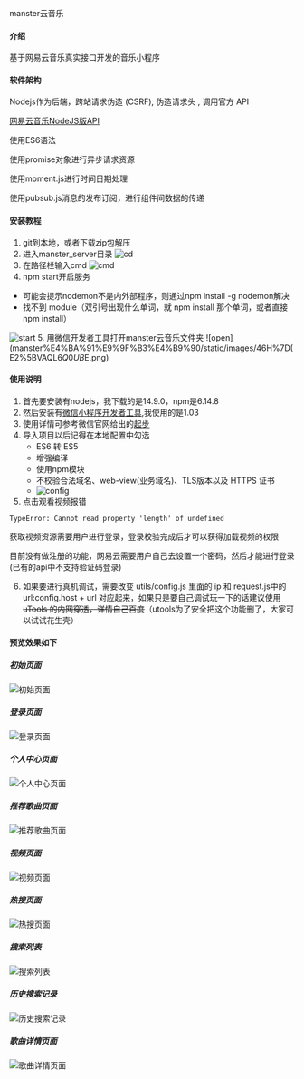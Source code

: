 manster云音乐

#### 介绍
基于网易云音乐真实接口开发的音乐小程序

#### 软件架构
Nodejs作为后端，跨站请求伪造 (CSRF), 伪造请求头 , 调用官方 API

[网易云音乐NodeJS版API](https://binaryify.github.io/NeteaseCloudMusicApi/#/)


使用ES6语法

使用promise对象进行异步请求资源

使用moment.js进行时间日期处理

使用pubsub.js消息的发布订阅，进行组件间数据的传递


#### 安装教程

1.  git到本地，或者下载zip包解压
2.  进入manster_server目录
![cd](https://images.gitee.com/uploads/images/2021/0609/200959_e6cd2489_8531883.png "1.png")
3.  在路径栏输入cmd
![cmd](https://images.gitee.com/uploads/images/2021/0609/201013_22f8ed98_8531883.png "2.png")
4.  npm start开启服务

- 可能会提示nodemon不是内外部程序，则通过npm install -g nodemon解决
- 找不到 module（双引号出现什么单词，就 npm install 那个单词，或者直接 npm install）

![start](https://images.gitee.com/uploads/images/2021/0609/201030_2106a276_8531883.png "3.png")
5.  用微信开发者工具打开manster云音乐文件夹
![open](manster%E4%BA%91%E9%9F%B3%E4%B9%90/static/images/46H%7D(E2%5BVAQL$6Q0UB%5D%60J$E.png)
#### 使用说明

1.  首先要安装有nodejs，我下载的是14.9.0，npm是6.14.8
2.  然后安装有[微信小程序开发者工具](https://developers.weixin.qq.com/miniprogram/dev/devtools/download.html),我使用的是1.03
3.  使用详情可参考微信官网给出的[起步](https://developers.weixin.qq.com/miniprogram/dev/framework/)
4.  导入项目以后记得在本地配置中勾选
    - ES6 转 ES5
    - 增强编译
    - 使用npm模块
    - 不校验合法域名、web-view(业务域名)、TLS版本以及 HTTPS 证书
    - ![config](https://images.gitee.com/uploads/images/2021/0609/201439_fe0c3b8f_8531883.png "config.png")
5. 点击观看视频报错

```
TypeError: Cannot read property 'length' of undefined
```
获取视频资源需要用户进行登录，登录校验完成后才可以获得加载视频的权限

目前没有做注册的功能，网易云需要用户自己去设置一个密码，然后才能进行登录(已有的api中不支持验证码登录)

6. 如果要进行真机调试，需要改变 utils/config.js 里面的 ip 和 request.js中的 url:config.host + url 对应起来，如果只是要自己调试玩一下的话建议使用 ~~uTools 的内网穿透，详情自己百度~~（utools为了安全把这个功能删了，大家可以试试花生壳）

#### 预览效果如下
##### 初始页面
![初始页面](https://images.gitee.com/uploads/images/2021/0214/110613_9eb39fdf_8531883.png "index.png")

##### 登录页面
![登录页面](https://images.gitee.com/uploads/images/2021/0214/110706_6051c091_8531883.png "login.png")

##### 个人中心页面
![个人中心页面](https://images.gitee.com/uploads/images/2021/0214/110724_ae52c98a_8531883.png "person.png")

##### 推荐歌曲页面
![推荐歌曲页面](https://images.gitee.com/uploads/images/2021/0214/110744_31fffee1_8531883.png "recommendSong.png")

##### 视频页面
![视频页面](https://images.gitee.com/uploads/images/2021/0214/110804_ccf6d227_8531883.png "video.png")

##### 热搜页面
![热搜页面](https://images.gitee.com/uploads/images/2021/0214/110822_6447cbe3_8531883.png "hotSearch.png")

##### 搜索列表
![搜索列表](https://images.gitee.com/uploads/images/2021/0214/110851_b73a082e_8531883.png "searchList.png")

##### 历史搜索记录
![历史搜索记录](https://images.gitee.com/uploads/images/2021/0228/101514_0d59160a_8531883.png "5@O3N5_BR]AIQV_04N2FTGV.png")

##### 歌曲详情页面
![歌曲详情页面](https://images.gitee.com/uploads/images/2021/0225/103707_2af1320a_8531883.png "7XTTM23O@K989}3D67M2ZRS.png")